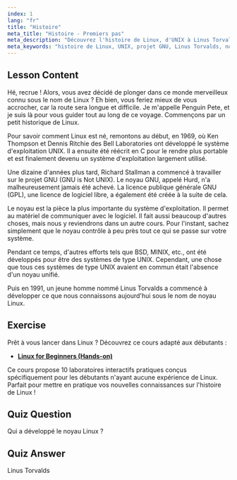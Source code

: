 ```yaml
---
index: 1
lang: "fr"
title: "Histoire"
meta_title: "Histoire - Premiers pas"
meta_description: "Découvrez l'histoire de Linux, d'UNIX à Linus Torvalds et au projet GNU. Comprenez ses origines et son évolution pour les débutants."
meta_keywords: "histoire de Linux, UNIX, projet GNU, Linus Torvalds, noyau Linux, Linux pour débutants, tutoriel Linux, guide Linux"
---
```


## Lesson Content

Hé, recrue ! Alors, vous avez décidé de plonger dans ce monde merveilleux connu sous le nom de Linux ? Eh bien, vous feriez mieux de vous accrocher, car la route sera longue et difficile. Je m'appelle Penguin Pete, et je suis là pour vous guider tout au long de ce voyage. Commençons par un petit historique de Linux.

Pour savoir comment Linux est né, remontons au début, en 1969, où Ken Thompson et Dennis Ritchie des Bell Laboratories ont développé le système d'exploitation UNIX. Il a ensuite été réécrit en C pour le rendre plus portable et est finalement devenu un système d'exploitation largement utilisé.

Une dizaine d'années plus tard, Richard Stallman a commencé à travailler sur le projet GNU (GNU is Not UNIX). Le noyau GNU, appelé Hurd, n'a malheureusement jamais été achevé. La licence publique générale GNU (GPL), une licence de logiciel libre, a également été créée à la suite de cela.

Le noyau est la pièce la plus importante du système d'exploitation. Il permet au matériel de communiquer avec le logiciel. Il fait aussi beaucoup d'autres choses, mais nous y reviendrons dans un autre cours. Pour l'instant, sachez simplement que le noyau contrôle à peu près tout ce qui se passe sur votre système.

Pendant ce temps, d'autres efforts tels que BSD, MINIX, etc., ont été développés pour être des systèmes de type UNIX. Cependant, une chose que tous ces systèmes de type UNIX avaient en commun était l'absence d'un noyau unifié.

Puis en 1991, un jeune homme nommé Linus Torvalds a commencé à développer ce que nous connaissons aujourd'hui sous le nom de noyau Linux.

## Exercise

Prêt à vous lancer dans Linux ? Découvrez ce cours adapté aux débutants :

- **[Linux for Beginners (Hands-on)](https://labex.io/fr/learn/linux)**

Ce cours propose 10 laboratoires interactifs pratiques conçus spécifiquement pour les débutants n'ayant aucune expérience de Linux. Parfait pour mettre en pratique vos nouvelles connaissances sur l'histoire de Linux !

## Quiz Question

Qui a développé le noyau Linux ?

## Quiz Answer

Linus Torvalds
